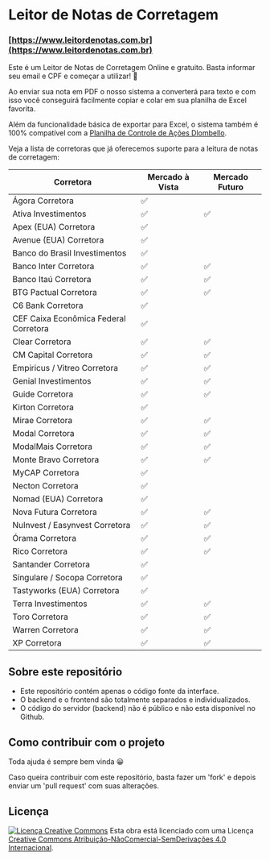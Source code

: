 # Leitor de Notas de Corretagem

### [https://www.leitordenotas.com.br](https://www.leitordenotas.com.br)

Este é um Leitor de Notas de Corretagem Online e gratuito. Basta informar seu email e CPF e começar a utilizar! 🙂

Ao enviar sua nota em PDF o nosso sistema a converterá para texto e com isso você conseguirá facilmente copiar e colar em sua planilha de Excel favorita.

Além da funcionalidade básica de exportar para Excel, o sistema também é 100% compatível com a  [Planilha de Controle de Ações Dlombello](https://www.dlombelloplanilhas.com).

Veja a lista de corretoras que já oferecemos suporte para a leitura de notas de corretagem:

| Corretora                             | Mercado à Vista | Mercado Futuro |
|---------------------------------------|-----------------|----------------|
| Ágora Corretora                       | ✅               |                |
| Ativa Investimentos                   | ✅               | ✅              |
| Apex (EUA) Corretora                  | ✅               |                |
| Avenue (EUA) Corretora                | ✅               |                |
| Banco do Brasil Investimentos         | ✅               |                |
| Banco Inter Corretora                 | ✅               | ✅              |
| Banco Itaú Corretora                  | ✅               | ✅              |
| BTG Pactual Corretora                 | ✅               | ✅              |
| C6 Bank Corretora                     | ✅               |                |
| CEF Caixa Econômica Federal Corretora | ✅               |                |
| Clear Corretora                       | ✅               | ✅              |
| CM Capital Corretora                  | ✅               | ✅              |
| Empiricus / Vitreo Corretora          | ✅               | ✅              |
| Genial Investimentos                  | ✅               | ✅              |
| Guide Corretora                       | ✅               | ✅              |
| Kirton Corretora                      | ✅               |                |
| Mirae Corretora                       | ✅               | ✅              |
| Modal Corretora                       | ✅               | ✅              |
| ModalMais Corretora                   | ✅               | ✅              |
| Monte Bravo Corretora                 | ✅               | ✅              |
| MyCAP Corretora                       | ✅               |                |
| Necton Corretora                      | ✅               |                |
| Nomad (EUA) Corretora                 | ✅               |                |
| Nova Futura Corretora                 | ✅               | ✅              |
| NuInvest / Easynvest Corretora        | ✅               | ✅              |
| Órama Corretora                       | ✅               | ✅              |
| Rico Corretora                        | ✅               | ✅              |
| Santander Corretora                   | ✅               |                |
| Singulare / Socopa Corretora          | ✅               |                |
| Tastyworks (EUA) Corretora            | ✅               |                |
| Terra Investimentos                   | ✅               | ✅              |
| Toro Corretora                        | ✅               | ✅              |
| Warren Corretora                      | ✅               | ✅              |
| XP Corretora                          | ✅               | ✅              |

## Sobre este repositório
- Este repositório contém apenas o código fonte da interface.
- O backend e o frontend são totalmente separados e individualizados.
- O código do servidor (backend) não é público e não esta disponível no Github.

## Como contribuir com o projeto

Toda ajuda é sempre bem vinda 😀

Caso queira contribuir com este repositório, basta fazer um 'fork' e depois enviar um 'pull request' com suas alterações.

## Licença

[![Licença Creative Commons](https://i.creativecommons.org/l/by-nc-nd/4.0/88x31.png)](http://creativecommons.org/licenses/by-nc-nd/4.0/deed.pt_BR)
Esta obra está licenciado com uma Licença [Creative Commons Atribuição-NãoComercial-SemDerivações 4.0 Internacional](http://creativecommons.org/licenses/by-nc-nd/4.0/deed.pt_BR).
